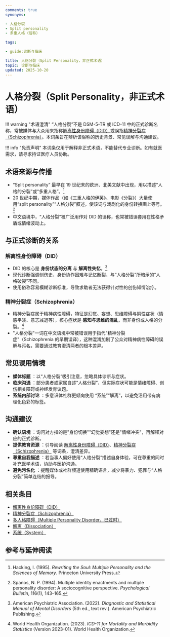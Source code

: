 ```yaml
---
comments: true
synonyms:

- 人格分裂
- Split personality
- 多重人格（俗称）

tags:

- guide:诊断与临床

title: 人格分裂（Split Personality，非正式术语）
topic: 诊断与临床
updated: 2025-10-20
---
```


# 人格分裂（Split Personality，非正式术语）

!!! warning "术语澄清"
    “人格分裂”不是 DSM-5-TR 或 ICD-11 中的正式诊断名称，常被媒体与大众用来指称[解离性身份障碍（DID）](DID.md)或误指[精神分裂症（Schizophrenia）](Schizophrenia-SZ.md)。本词条旨在辨析该俗称的历史背景、常见误解与沟通建议。

!!! info "免责声明"
    本词条仅用于解释非正式术语，不能替代专业诊断。如有就医需求，请寻求持证医疗人员协助。

## 术语来源与传播

- “Split personality” 最早在 19 世纪末的欧洲、北美文献中出现，用以描述“人格的分裂”或“多重人格”。[^hacking1995]
- 20 世纪中期，媒体作品（如《三重人格的伊芙》、电影《分裂》）大量使用“split personality”“人格分裂”叙述，使该词与戏剧化的身份转换画上等号。[^spanos1994]
- 中文语境中，“人格分裂”被广泛用作对 DID 的误称，也常被错误套用在性格矛盾或情绪波动上。

## 与正式诊断的关系

### 解离性身份障碍（DID）

- DID 的核心是 **身份状态的分离** 与 **解离性失忆**。[^apa2022]
- 现代诊断强调创伤史、身份协作困难与记忆断裂，与“人格分裂”所暗示的“人格破裂”不同。
- 使用俗称容易模糊诊断标准，导致求助者无法获得针对性的创伤知情治疗。

### 精神分裂症（Schizophrenia）

- 精神分裂症属于精神病性障碍，特征是幻觉、妄想、思维障碍与阴性症状（情感平淡、意志减退等），核心症状是 **感知与思维的混乱**，而非身份或人格的分裂。[^who2023]
- "人格分裂"一词在中文语境中常被错误用于指代"精神分裂症"（Schizophrenia 的早期误译），这种混淆加剧了公众对精神病性障碍的误解与污名，需要通过教育澄清两者的根本差异。

## 常见误用情境

- **媒体标题** ：以“人格分裂”吸引注意，忽略具体诊断与症状。
- **临床沟通** ：部分患者或家属自述“人格分裂”，但实际症状可能是情绪障碍、创伤相关障碍或神经发育议题。
- **系统内部讨论** ：多意识体社群更倾向使用 “系统”“解离”，以避免沿用带有病理化色彩的标签。

## 沟通建议

- **确认语境** ：询问对方指的是"身份切换""幻觉妄想"还是"情绪冲突"，再解释对应的正式诊断。
- **提供教育资源** ：引导阅读 [解离性身份障碍（DID）](DID.md)、[精神分裂症（Schizophrenia）](Schizophrenia-SZ.md) 等词条，澄清差异。
- **尊重自我描述** ：若当事人偏好使用“人格分裂”描述自身体验，可在尊重的同时补充医学术语，协助与医护沟通。
- **避免污名化** ：提醒媒体或社群频道使用精确语言，减少将暴力、犯罪与“人格分裂”简单连结的报导。

## 相关条目

- [解离性身份障碍（DID）](DID.md)
- [精神分裂症（Schizophrenia）](Schizophrenia-SZ.md)
- [多人格障碍（Multiple Personality Disorder，已过时）](Multiple-Personality-Disorder-Obsolete.md)
- [解离（Dissociation）](Dissociation.md)
- [系统（System）](System.md)

## 参考与延伸阅读

[^hacking1995]: Hacking, I. (1995). *Rewriting the Soul: Multiple Personality and the Sciences of Memory*. Princeton University Press.
[^spanos1994]: Spanos, N. P. (1994). Multiple identity enactments and multiple personality disorder: A sociocognitive perspective. *Psychological Bulletin*, 116(1), 143–165.
[^apa2022]: American Psychiatric Association. (2022). *Diagnostic and Statistical Manual of Mental Disorders* (5th ed., text rev.). American Psychiatric Publishing.
[^who2023]: World Health Organization. (2023). *ICD-11 for Mortality and Morbidity Statistics* (Version 2023-01). World Health Organization.
